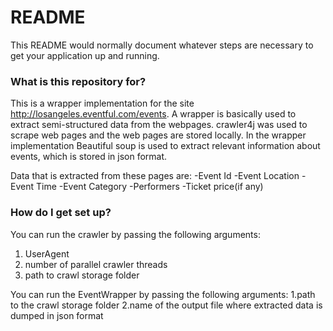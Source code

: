 # README #

This README would normally document whatever steps are necessary to get your application up and running.

### What is this repository for? ###

This is a wrapper implementation for the site http://losangeles.eventful.com/events. A wrapper is basically used to extract semi-structured data from the webpages. crawler4j was used to scrape web pages and the web pages are stored locally. In the wrapper implementation Beautiful soup is used to extract relevant information about events, which is stored in json format.

Data that is extracted from these pages are:
-Event Id
-Event Location
-Event Time
-Event Category
-Performers
-Ticket price(if any)

### How do I get set up? ###

You can run the crawler by passing the following arguments:
1. UserAgent
2. number of parallel crawler threads
3. path to crawl storage folder

You can run the EventWrapper by passing the following arguments:
1.path to the crawl storage folder
2.name of the output file where extracted data is dumped in json format